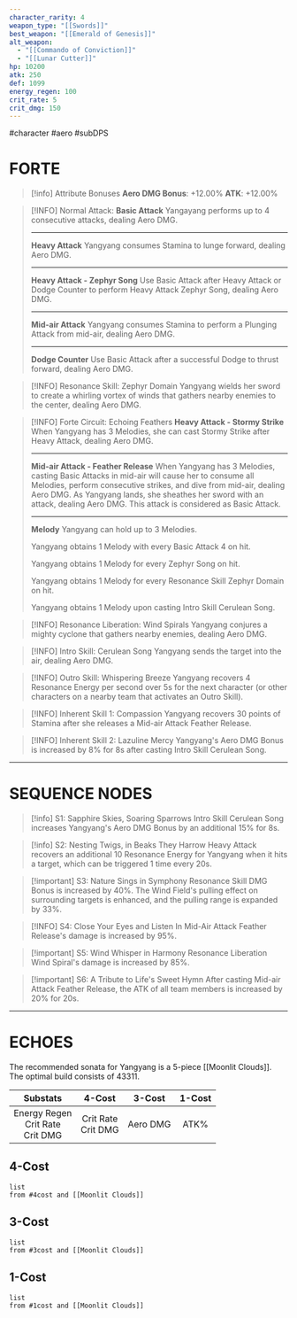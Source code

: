 ```yaml
---
character_rarity: 4
weapon_type: "[[Swords]]"
best_weapon: "[[Emerald of Genesis]]"
alt_weapon:
  - "[[Commando of Conviction]]"
  - "[[Lunar Cutter]]"
hp: 10200
atk: 250
def: 1099
energy_regen: 100
crit_rate: 5
crit_dmg: 150
---
```

#character #aero #subDPS 
# FORTE
> [!info] Attribute Bonuses
> **Aero DMG Bonus**: +12.00%
> **ATK**: +12.00%

> [!INFO] Normal Attack:
> **Basic Attack**
> Yangayang performs up to 4 consecutive attacks, dealing Aero DMG.
> 
> ---
> **Heavy Attack**
> Yangyang consumes Stamina to lunge forward, dealing Aero DMG.
> 
> ---
> **Heavy Attack - Zephyr Song**
> Use Basic Attack after Heavy Attack or Dodge Counter to perform Heavy Attack Zephyr Song, dealing Aero DMG.
> 
> ---
> **Mid-air Attack** 
> Yangyang consumes Stamina to perform a Plunging Attack from mid-air, dealing Aero DMG.
> 
> ---
> **Dodge Counter** 
> Use Basic Attack after a successful Dodge to thrust forward, dealing Aero DMG.

> [!INFO] Resonance Skill: Zephyr Domain
> Yangyang wields her sword to create a whirling vortex of winds that gathers nearby enemies to the center, dealing Aero DMG.

> [!INFO] Forte Circuit: Echoing Feathers
> **Heavy Attack - Stormy Strike**
> When Yangyang has 3 Melodies, she can cast Stormy Strike after Heavy Attack, dealing Aero DMG.
> 
> ---
> **Mid-air Attack - Feather Release**
> When Yangyang has 3 Melodies, casting Basic Attacks in mid-air will cause her to consume all Melodies, perform consecutive strikes, and dive from mid-air, dealing Aero DMG. As Yangyang lands, she sheathes her sword with an attack, dealing Aero DMG. This attack is considered as Basic Attack.
> 
> ---
> **Melody**
> Yangyang can hold up to 3 Melodies.  
> 
> Yangyang obtains 1 Melody with every Basic Attack 4 on hit.  
>   
> Yangyang obtains 1 Melody for every Zephyr Song on hit.  
>   
> Yangyang obtains 1 Melody for every Resonance Skill Zephyr Domain on hit.  
>   
> Yangyang obtains 1 Melody upon casting Intro Skill Cerulean Song.

> [!INFO] Resonance Liberation: Wind Spirals
> Yangyang conjures a mighty cyclone that gathers nearby enemies, dealing Aero DMG.

> [!INFO] Intro Skill: Cerulean Song
> Yangyang sends the target into the air, dealing Aero DMG.

> [!INFO] Outro Skill: Whispering Breeze
> Yangyang recovers 4 Resonance Energy per second over 5s for the next character (or other characters on a nearby team that activates an Outro Skill).

> [!INFO] Inherent Skill 1: Compassion
> Yangyang recovers 30 points of Stamina after she releases a Mid-air Attack Feather Release.

> [!INFO] Inherent Skill 2: Lazuline Mercy
> Yangyang's Aero DMG Bonus is increased by 8% for 8s after casting Intro Skill Cerulean Song.

---
# SEQUENCE NODES

> [!info] S1: Sapphire Skies, Soaring Sparrows
> Intro Skill Cerulean Song increases Yangyang's Aero DMG Bonus by an additional 15% for 8s.

> [!info] S2: Nesting Twigs, in Beaks They Harrow
> Heavy Attack recovers an additional 10 Resonance Energy for Yangyang when it hits a target, which can be triggered 1 time every 20s.

> [!important] S3: Nature Sings in Symphony
> Resonance Skill DMG Bonus is increased by 40%. The Wind Field's pulling effect on surrounding targets is enhanced, and the pulling range is expanded by 33%.

> [!INFO] S4: Close Your Eyes and Listen In
> Mid-Air Attack Feather Release's damage is increased by 95%.

> [!important] S5: Wind Whisper in Harmony
> Resonance Liberation Wind Spiral's damage is increased by 85%.

> [!important] S6: A Tribute to Life's Sweet Hymn
> After casting Mid-air Attack Feather Release, the ATK of all team members is increased by 20% for 20s.

---
# ECHOES
The recommended sonata for Yangyang is a 5-piece [[Moonlit Clouds]].
The optimal build consists of 43311.

|               Substats                |        4-Cost         |  3-Cost  | 1-Cost |
| :-----------------------------------: | :-------------------: | :------: | :----: |
| Energy Regen<br>Crit Rate<br>Crit DMG | Crit Rate<br>Crit DMG | Aero DMG |  ATK%  |
## 4-Cost
```dataview
list 
from #4cost and [[Moonlit Clouds]]
```
## 3-Cost
```dataview
list
from #3cost and [[Moonlit Clouds]]
```
## 1-Cost
```dataview
list
from #1cost and [[Moonlit Clouds]]
```